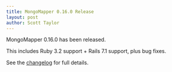 ```yaml
---
title: MongoMapper 0.16.0 Release
layout: post
author: Scott Taylor
---
```


MongoMapper 0.16.0 has been released.

This includes Ruby 3.2 support + Rails 7.1 support, plus bug fixes.

See the [changelog](https://github.com/mongomapper/mongomapper/blob/master/CHANGELOG.md) for full details.
